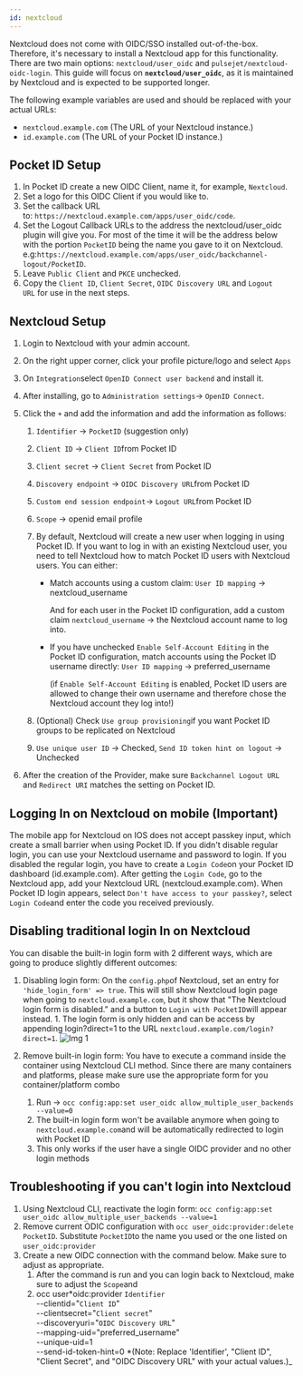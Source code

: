 ```yaml
---
id: nextcloud
---
```


Nextcloud does not come with OIDC/SSO installed out-of-the-box. Therefore, it's necessary to install a Nextcloud app for this functionality. There are two main options: `nextcloud/user_oidc` and `pulsejet/nextcloud-oidc-login`. This guide will focus on **`nextcloud/user_oidc`**, as it is maintained by Nextcloud and is expected to be supported longer.

The following example variables are used and should be replaced with your actual URLs:

- `nextcloud.example.com` (The URL of your Nextcloud instance.)
- `id.example.com` (The URL of your Pocket ID instance.)

## Pocket ID Setup

1. In Pocket ID create a new OIDC Client, name it, for example, `Nextcloud`.
2. Set a logo for this OIDC Client if you would like to.
3. Set the callback URL to: `https://nextcloud.example.com/apps/user_oidc/code`.
4. Set the Logout Callback URLs to the address the nextcloud/user_oidc plugin will give you. For most of the time it will be the address below with the portion `PocketID` being the name you gave to it on Nextcloud. e.g:`https://nextcloud.example.com/apps/user_oidc/backchannel-logout/PocketID`.
5. Leave `Public Client` and `PKCE` unchecked.
6. Copy the `Client ID`, `Client Secret`, `OIDC Discovery URL` and `Logout URL` for use in the next steps.

## Nextcloud Setup

1. Login to Nextcloud with your admin account.
2. On the right upper corner, click your profile picture/logo and select `Apps`
3. On `Integration`select `OpenID Connect user backend` and install it.
4. After installing, go to `Administration settings`-> `OpenID Connect`.
5. Click the `+` and add the information and add the information as follows:
   1. `Identifier` -> `PocketID` (suggestion only)
   2. `Client ID` -> `Client ID`from Pocket ID
   3. `Client secret` -> `Client Secret` from Pocket ID
   4. `Discovery endpoint` -> `OIDC Discovery URL`from Pocket ID
   5. `Custom end session endpoint`-> `Logout URL`from Pocket ID
   6. `Scope` -> openid email profile
   7. By default, Nextcloud will create a new user when logging in using Pocket ID. If you want to log in with an existing Nextcloud user, you need to tell Nextcloud how to match Pocket ID users with Nextcloud users. You can either:
      - Match accounts using a custom claim: `User ID mapping` -> nextcloud_username

        And for each user in the Pocket ID configuration, add a custom claim `nextcloud_username` -> the Nextcloud account name to log into.

      - If you have unchecked `Enable Self-Account Editing` in the Pocket ID configuration, match accounts using the Pocket ID username directly: `User ID mapping` -> preferred_username

        (if `Enable Self-Account Editing` is enabled, Pocket ID users are allowed to change their own username and therefore chose the Nextcloud account they log into!)

   8. (Optional) Check `Use group provisioning`if you want Pocket ID groups to be replicated on Nextcloud
   9. `Use unique user ID` -> Checked, `Send ID token hint on logout` -> Unchecked

6. After the creation of the Provider, make sure `Backchannel Logout URL` and `Redirect URI` matches the setting on Pocket ID.

## Logging In on Nextcloud on mobile (Important)

The mobile app for Nextcloud on IOS does not accept passkey input, which create a small barrier when using Pocket ID. If you didn't disable regular login, you can use your Nextcloud username and password to login. If you disabled the regular login, you have to create a `Login Code`on your Pocket ID dashboard (id.example.com). After getting the `Login Code`, go to the Nextcloud app, add your Nextcloud URL (nextcloud.example.com). When Pocket ID login appears, select `Don't have access to your passkey?`, select `Login Code`and enter the code you received previously.

## Disabling traditional login In on Nextcloud

You can disable the built-in login form with 2 different ways, which are going to produce slightly different outcomes:

1. Disabling login form: On the `config.php`of Nextcloud, set an entry for `'hide_login_form' => true`. This will still show Nextcloud login page when going to `nextcloud.example.com`, but it show that "The Nextcloud login form is disabled." and a button to `Login with PocketID`will appear instead. 1. The login form is only hidden and can be access by appending login?direct=1 to the URL `nextcloud.example.com/login?direct=1`.
   ![Img 1](https://github.com/user-attachments/assets/a34b5ea2-bc86-4d10-8a0e-6c253329235e)

1. Remove built-in login form: You have to execute a command inside the container using Nextcloud CLI method. Since there are many containers and platforms, please make sure use the appropriate form for you container/platform combo
   1. Run -> `occ config:app:set user_oidc allow_multiple_user_backends --value=0`
   2. The built-in login form won't be available anymore when going to `nextcloud.example.com`and will be automatically redirected to login with Pocket ID
   3. This only works if the user have a single OIDC provider and no other login methods

## Troubleshooting if you can't login into Nextcloud

1. Using Nextcloud CLI, reactivate the login form: `occ config:app:set user_oidc allow_multiple_user_backends --value=1`
2. Remove current ODIC configuration with `occ user_oidc:provider:delete PocketID`. Substitute `PocketID`to the name you used or the one listed on `user_oidc:provider`
3. Create a new OIDC connection with the command below. Make sure to adjust as appropriate.
   1. After the command is run and you can login back to Nextcloud, make sure to adjust the `Scope`and
   2. occ user*oidc:provider `Identifier` \
       --clientid="`Client ID`" \
       --clientsecret="`Client secret`" \
       --discoveryuri="`OIDC Discovery URL`" \
       --mapping-uid="preferred_username" \
       --unique-uid=1 \
       --send-id-token-hint=0
      *(Note: Replace 'Identifier', "Client ID", "Client Secret", and "OIDC Discovery URL" with your actual values.)\_
